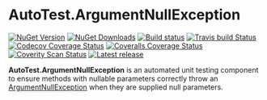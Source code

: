 ﻿AutoTest.ArgumentNullException
==============================
[![NuGet Version](https://img.shields.io/nuget/v/AutoTest.ArgumentNullException.svg)](https://www.nuget.org/packages/AutoTest.ArgumentNullException "NuGet Version")
[![NuGet Downloads](https://img.shields.io/nuget/dt/AutoTest.ArgumentNullException.svg)](https://www.nuget.org/packages/AutoTest.ArgumentNullException "NuGet Downloads")
[![Build status](https://img.shields.io/appveyor/ci/JSkimming/autotest-argumentnullexception/master.svg?label=Windows)](https://ci.appveyor.com/project/JSkimming/autotest-argumentnullexception "AppVeyor build status")
[![Travis build Status](https://img.shields.io/travis/AutoTestNET/AutoTest.ArgumentNullException/master.svg?label=Linux/Mac)](https://travis-ci.org/AutoTestNET/AutoTest.ArgumentNullException "Travis build status")
[![Codecov Coverage Status](https://img.shields.io/codecov/c/github/AutoTestNET/AutoTest.ArgumentNullException/master.svg?label=Codecov%20coverage)](https://codecov.io/gh/AutoTestNET/AutoTest.ArgumentNullException "Codecov Coverage Status")
[![Coveralls Coverage Status](https://img.shields.io/coveralls/github/AutoTestNET/AutoTest.ArgumentNullException/master.svg?label=Coveralls%20coverage)](https://coveralls.io/r/AutoTestNET/AutoTest.ArgumentNullException "Coveralls Coverage Status")
[![Coverity Scan Status](https://img.shields.io/coverity/scan/4829.svg)](https://scan.coverity.com/projects/4829 "Coverity Scan Status")
[![Latest release](https://img.shields.io/github/release/AutoTestNET/AutoTest.ArgumentNullException.svg)](https://github.com/AutoTestNET/AutoTest.ArgumentNullException/releases "Latest release")

**AutoTest.ArgumentNullException** is an automated unit testing component to ensure methods with nullable parameters correctly throw an [ArgumentNullException](http://msdn.microsoft.com/en-us/library/system.argumentnullexception.aspx) when they are supplied null parameters.
